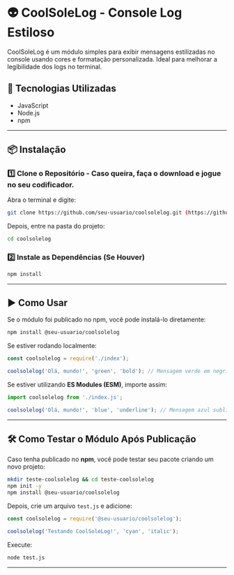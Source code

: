 # 👽 CoolSoleLog - Console Log Estiloso  

CoolSoleLog é um módulo simples para exibir mensagens estilizadas no console usando cores e formatação personalizada. Ideal para melhorar a legibilidade dos logs no terminal.  

## 🚀 Tecnologias Utilizadas  
- JavaScript  
- Node.js  
- npm  

---

## 📦 Instalação  

### 1️⃣ **Clone o Repositório**  - Caso queira, faça o download e jogue no seu codificador.
Abra o terminal e digite:  
```sh
git clone https://github.com/seu-usuario/coolsolelog.git (https://github.com/Gimenessz/coolsolelog.git)
```
Depois, entre na pasta do projeto:  
```sh
cd coolsolelog
```

### 2️⃣ **Instale as Dependências (Se Houver)**  
```sh
npm install
```

---

## ▶️ Como Usar  

Se o módulo foi publicado no npm, você pode instalá-lo diretamente:  
```sh
npm install @seu-usuario/coolsolelog
```

Se estiver rodando localmente:  
```js
const coolsolelog = require('./index'); 

coolsolelog('Olá, mundo!', 'green', 'bold'); // Mensagem verde em negrito
```

Se estiver utilizando **ES Modules (ESM)**, importe assim:  
```js
import coolsolelog from './index.js';

coolsolelog('Olá, mundo!', 'blue', 'underline'); // Mensagem azul sublinhada
```

---

## 🛠 Como Testar o Módulo Após Publicação  

Caso tenha publicado no **npm**, você pode testar seu pacote criando um novo projeto:  

```sh
mkdir teste-coolsolelog && cd teste-coolsolelog
npm init -y
npm install @seu-usuario/coolsolelog
```

Depois, crie um arquivo `test.js` e adicione:  

```js
const coolsolelog = require('@seu-usuario/coolsolelog');

coolsolelog('Testando CoolSoleLog!', 'cyan', 'italic');
```

Execute:  
```sh
node test.js
```

---
